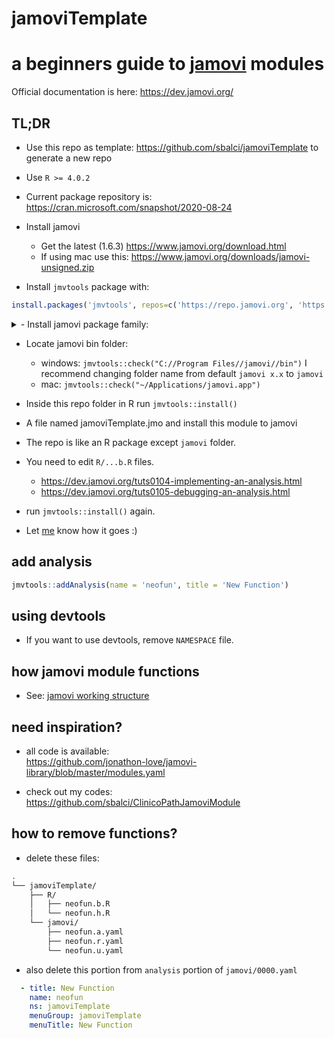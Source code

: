 # jamoviTemplate

# a beginners guide to [jamovi](https://www.jamovi.org) modules

Official documentation is here: https://dev.jamovi.org/

## TL;DR

- Use this repo as template: https://github.com/sbalci/jamoviTemplate to generate a new repo

- Use `R >= 4.0.2`

- Current package repository is: https://cran.microsoft.com/snapshot/2020-08-24

- Install jamovi
    - Get the latest (1.6.3) https://www.jamovi.org/download.html  
    - If using mac use this: https://www.jamovi.org/downloads/jamovi-unsigned.zip

- Install `jmvtools` package with:

```r
install.packages('jmvtools', repos=c('https://repo.jamovi.org', 'https://cran.r-project.org'))
```

<details>
 <summary>    - Install jamovi package family:</summary>

```r
options(repos = c('https://cran.microsoft.com/snapshot/2020-08-24'))

suppressPackageStartupMessages({
  if (!requireNamespace('jmvtools'))
  {
    install.packages('jmvtools',
                     repos = c('https://repo.jamovi.org', 'https://cran.r-project.org'))
  }
})
suppressPackageStartupMessages(library('jmvtools'))

suppressPackageStartupMessages({
  if (!requireNamespace('jmv')) {
    install.packages('jmv', dependencies = TRUE)
  }
})
suppressPackageStartupMessages(library('jmv'))

suppressPackageStartupMessages({
  if (!requireNamespace('jmvconnect')) {
    install.packages('jmvconnect', dependencies = TRUE)
  }
})
suppressPackageStartupMessages(library('jmvconnect'))

suppressPackageStartupMessages({
  if (!requireNamespace('jmvcore')) {
    install.packages('jmvcore', dependencies = TRUE)
  }
})
suppressPackageStartupMessages(library('jmvcore'))

suppressPackageStartupMessages({
  if (!require('devtools')) {
    install.packages('devtools')
  }
})
suppressPackageStartupMessages(library('devtools'))
```

</details>

- Locate jamovi bin folder:
    - windows: `jmvtools::check("C://Program Files//jamovi//bin")` I recommend changing folder name from default `jamovi x.x` to `jamovi`  
    - mac: `jmvtools::check("~/Applications/jamovi.app")`  


- Inside this repo folder in R run `jmvtools::install()`

- A file named jamoviTemplate.jmo and install this module to jamovi

- The repo is like an R package except `jamovi` folder. 

- You need to edit `R/...b.R` files.
    - https://dev.jamovi.org/tuts0104-implementing-an-analysis.html  
    - https://dev.jamovi.org/tuts0105-debugging-an-analysis.html  

- run `jmvtools::install()` again.

- Let [me](https://github.com/sbalci) know how it goes :)


## add analysis

```r
jmvtools::addAnalysis(name = 'neofun', title = 'New Function')
```

## using devtools

- If you want to use devtools, remove `NAMESPACE` file. 


## how jamovi module functions

- See: [jamovi working structure](https://docs.google.com/presentation/d/e/2PACX-1vTfA7dL5y_PzY5L-f8FRxaqvKMME5pcDCbXtWk5-FUNCGJyFKpGJEp8ES9rAge0CbI3Gcbi7Emv4e-S/pub?start=true&loop=true&delayms=3000)


## need inspiration?

- all code is available:  
https://github.com/jonathon-love/jamovi-library/blob/master/modules.yaml

- check out my codes:  
https://github.com/sbalci/ClinicoPathJamoviModule


## how to remove functions?


- delete these files:

```bash
.
└── jamoviTemplate/
    ├── R/
    │   ├── neofun.b.R
    │   └── neofun.h.R
    └── jamovi/
        ├── neofun.a.yaml
        ├── neofun.r.yaml
        └── neofun.u.yaml 
```



- also delete this portion from `analysis` portion of `jamovi/0000.yaml`

```yaml
  - title: New Function
    name: neofun
    ns: jamoviTemplate
    menuGroup: jamoviTemplate
    menuTitle: New Function
```
